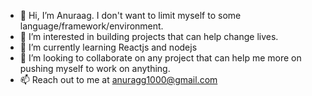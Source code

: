 - 👋 Hi, I’m Anuraag. I don't want to limit myself to some language/framework/environment.
- 👀 I’m interested in building projects that can help change lives. 
- 🌱 I’m currently learning Reactjs and nodejs
- 💞️ I’m looking to collaborate on any project that can help me more on pushing myself to work on anything.
- 📫 Reach out to me at anuragg1000@gmail.com
